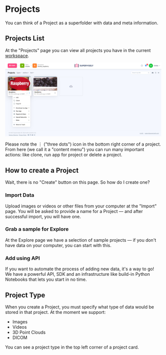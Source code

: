 # Projects

You can think of a Project as a superfolder with data and meta information.

## Projects List

At the "Projects" page you can view all projects you have in the current [workspace](/collaboration/teams.md).

![](project.png)

Please note the ⋮ ("three dots") icon in the bottom right corner of a project. From here (we call it a "content menu") you can run many important actions: like clone, run app for project or delete a project.  

## How to create a Project

Wait, there is no "Create" button on this page. So how do I create one?

### Import Data

Upload images or videos or other files from your computer at the "Import" page. You will be asked to provide a name for a Project — and after successful import, you will have one.

### Grab a sample for Explore

At the Explore page we have a selection of sample projects — if you don't have data on your computer, you can start with this.

### Add using API

If you want to automate the process of adding new data, it's a way to go! We have a powerful API, SDK and an infrastructure like build-in Python Notebooks that lets you start in no time. 

## Project Type

When you create a Project, you must specify what type of data would be stored in that project. At the moment we support:

- Images
- Videos
- 3D Point Clouds
- DICOM

You can see a project type in the top left corner of a project card.


